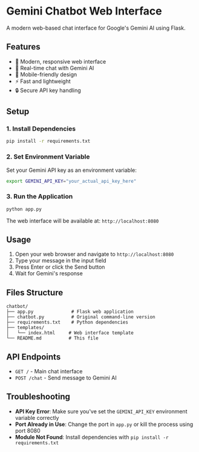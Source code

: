 # Gemini Chatbot Web Interface

A modern web-based chat interface for Google's Gemini AI using Flask.

## Features

- 🎨 Modern, responsive web interface
- 💬 Real-time chat with Gemini AI
- 📱 Mobile-friendly design
- ⚡ Fast and lightweight
- 🔒 Secure API key handling

## Setup

### 1. Install Dependencies

```bash
pip install -r requirements.txt
```

### 2. Set Environment Variable

Set your Gemini API key as an environment variable:

```bash
export GEMINI_API_KEY="your_actual_api_key_here"
```

### 3. Run the Application

```bash
python app.py
```

The web interface will be available at: `http://localhost:8080`

## Usage

1. Open your web browser and navigate to `http://localhost:8080`
2. Type your message in the input field
3. Press Enter or click the Send button
4. Wait for Gemini's response

## Files Structure

```
chatbot/
├── app.py              # Flask web application
├── chatbot.py          # Original command-line version
├── requirements.txt    # Python dependencies
├── templates/
│   └── index.html     # Web interface template
└── README.md          # This file
```

## API Endpoints

- `GET /` - Main chat interface
- `POST /chat` - Send message to Gemini AI

## Troubleshooting

- **API Key Error**: Make sure you've set the `GEMINI_API_KEY` environment variable correctly
- **Port Already in Use**: Change the port in `app.py` or kill the process using port 8080
- **Module Not Found**: Install dependencies with `pip install -r requirements.txt`
